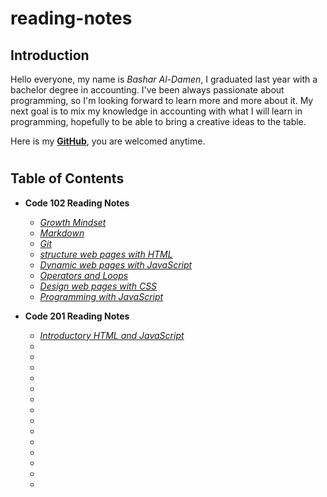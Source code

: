 # reading-notes
 
## Introduction ## 
Hello everyone,
my name is _Bashar Al-Damen_, I graduated last year with a bachelor degree in accounting.
I've been always passionate about programming, so I'm looking forward to learn more and more about it.
My next goal is to mix my knowledge in accounting with what I will learn in programming, hopefully to be able to bring a creative ideas to the table.

Here is my **[GitHub](https://github.com/BasharDamen)**, you are welcomed anytime.  
#

## Table of Contents ##

* **Code 102 Reading Notes**
  - [_Growth Mindset_](https://bashardamen.github.io/reading-notes/lab01)
  - [_Markdown_](https://bashardamen.github.io/reading-notes/read02)
  - [_Git_](https://bashardamen.github.io/reading-notes/read002)
  - [_structure web pages with HTML_](https://bashardamen.github.io/reading-notes/read03)
  - [_Dynamic web pages with JavaScript_](https://bashardamen.github.io/reading-notes/read04)
  - [_Operators and Loops_](https://bashardamen.github.io/reading-notes/read05)
  - [_Design web pages with CSS_](https://bashardamen.github.io/reading-notes/read06)
  - [_Programming with JavaScript_](https://bashardamen.github.io/reading-notes/read07)

* **Code 201 Reading Notes**
  - [_Introductory HTML and JavaScript_](https://bashardamen.github.io/reading-notes/class-01)
  -
  -
  -
  -
  -
  -
  -
  -
  -
  -
  -
  -
  -
  -

